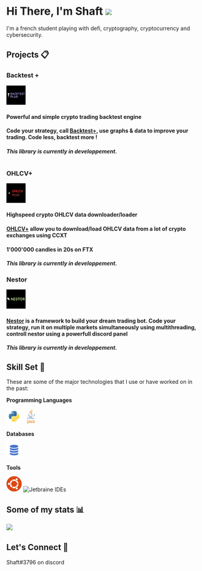 <h1>Hi There, I'm Shaft <img  src="https://avatars.githubusercontent.com/u/84402158?s=40&v=4" width="30px"></h1>

I'm a french student playing with defi, cryptography, cryptocurrency and cybersecurity.

## Projects 📋

### Backtest +

<img heigh=auto width=10% src="https://github.com/Shaft-3796/Shaft/blob/main/BacktestPlus.png">

#### Powerful and simple crypto trading backtest engine

#### Code your strategy, call [Backtest+](https://github.com/Shaft-3796/Backtest-Plus), use graphs & data to improve your trading. Code less, backtest more !

##### This library is currently in developpement.

# 

### OHLCV+

<img heigh=auto width=10% src="https://github.com/Shaft-3796/Shaft/blob/main/OHLCV+.png">

#### Highspeed crypto OHLCV data downloader/loader

#### [OHLCV+](https://github.com/Shaft-3796/OHLCV-Plus) allow you to download/load OHLCV data from a lot of crypto exchanges using CCXT
#### 1'000'000 candles in 20s on FTX

##### This library is currently in developpement.

### Nestor

<img heigh=auto width=10% src="https://github.com/Shaft-3796/Shaft/blob/main/Nestor.png">

#### [Nestor](https://github.com/Shaft-3796/Nestor/blob/main/README.md) is a framework to build your dream trading bot. Code your strategy, run it on multiple markets simultaneously using multithreading, controll nestor using a powerfull discord panel

##### This library is currently in developpement.

## Skill Set :muscle:

These are some of the major technologies that I use or have worked on in the past:

**Programming Languages**

<img title="Python" alt="Python" width="40px" src="https://raw.githubusercontent.com/github/explore/master/topics/python/python.png" /> <img title="Java" alt="Java" width="40px" src="https://raw.githubusercontent.com/github/explore/master/topics/java/java.png">

**Databases**

<img title="SQL" alt="SQL" width="40px" src="https://raw.githubusercontent.com/github/explore/master/topics/sql/sql.png">

**Tools**

<img title="Ubuntu" alt="Ubuntu" width="40px" src="https://raw.githubusercontent.com/github/explore/master/topics/ubuntu/ubuntu.png"> <img title="Jetbraine IDEs" alt="Jetbraine IDEs" width="40px" src="https://www.jetbrains.com/company/brand/img/logo1.svg">
<br>

## Some of my stats :bar_chart:

<img src="https://github-readme-stats.vercel.app/api?username=shaft-3796&show_icons=true&theme=radical&include_all_commits=true">

## Let's Connect :handshake:
Shaft#3796 on discord
